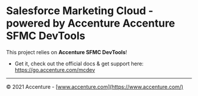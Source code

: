 # Salesforce Marketing Cloud - powered by Accenture Accenture SFMC DevTools

This project relies on **Accenture SFMC DevTools**!

-   Get it, check out the official docs & get support here: https://go.accenture.com/mcdev

---

© 2021 Accenture - [www.accenture.com](https://www.accenture.com/)
